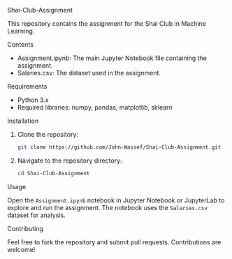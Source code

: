 
Shai-Club-Assignment

This repository contains the assignment for the Shai Club in Machine Learning.

Contents

- Assignment.ipynb: The main Jupyter Notebook file containing the assignment.
- Salaries.csv: The dataset used in the assignment.

Requirements

- Python 3.x
- Required libraries: numpy, pandas, matplotlib, sklearn

Installation

1. Clone the repository:
    ```bash
    git clone https://github.com/John-Wassef/Shai-Club-Assignment.git
    ```
2. Navigate to the repository directory:
    ```bash
    cd Shai-Club-Assignment
    ```

Usage

Open the `Assignment.ipynb` notebook in Jupyter Notebook or JupyterLab to explore and run the assignment. The notebook uses the `Salaries.csv` dataset for analysis.

Contributing

Feel free to fork the repository and submit pull requests. Contributions are welcome!

